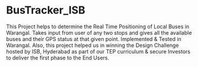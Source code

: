 # BusTracker_ISB
This Project helps to determine the Real Time Positioning of Local Buses in Warangal.
Takes input from user of any two stops and gives all the available buses and their GPS status at that given point.
Implemented & Tested in Warangal. 
Also, this project helped us in winning the Design Challenge hosted by ISB, Hyderabad as part of our TEP curriculum & secure Investors to deliver the first phase to the End Users.

